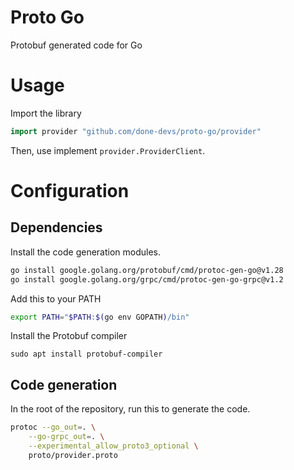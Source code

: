 # Proto Go
Protobuf generated code for Go

# Usage
Import the library
```go
import provider "github.com/done-devs/proto-go/provider"
```

Then, use implement `provider.ProviderClient`.

# Configuration

## Dependencies

Install the code generation modules.
```bash
go install google.golang.org/protobuf/cmd/protoc-gen-go@v1.28
go install google.golang.org/grpc/cmd/protoc-gen-go-grpc@v1.2
```
Add this to your PATH

```bash
export PATH="$PATH:$(go env GOPATH)/bin"
```

Install the Protobuf compiler
```
sudo apt install protobuf-compiler
```
## Code generation
In the root of the repository, run this to generate the code.
```bash
protoc --go_out=. \
    --go-grpc_out=. \
    --experimental_allow_proto3_optional \
    proto/provider.proto
```